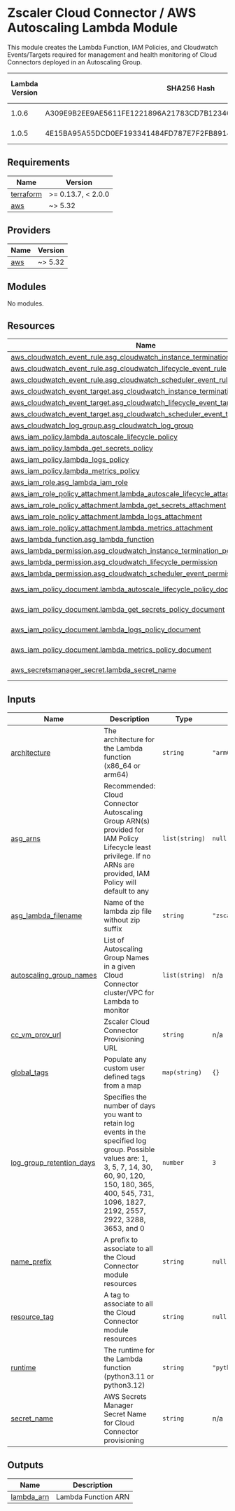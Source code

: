 # Zscaler Cloud Connector / AWS Autoscaling Lambda Module

This module creates the Lambda Function, IAM Policies, and Cloudwatch Events/Targets required for management and health monitoring of Cloud Connectors deployed in an Autoscaling Group.

| Lambda Version | SHA256 Hash | GitHub Release Date/Tag |
| ----------- | --------| ------------ |
| 1.0.6 | A309E9B2EE9AE5611FE1221896A21783CD7B12346208119D7772039E7E27A117 | 04/14/2024 - [v1.3.0](https://github.com/zscaler/terraform-aws-cloud-connector-modules/releases/tag/v1.3.0) |
| 1.0.5 | 4E15BA95A55DCD0EF193341484FD787E7F2FB8914BDBAE86F0055CBB40F2FD0A | 10/19/2023 - [v1.0.0](https://github.com/zscaler/terraform-aws-cloud-connector-modules/releases/tag/v1.0.0) |


<!-- BEGINNING OF PRE-COMMIT-TERRAFORM DOCS HOOK -->
## Requirements

| Name | Version |
|------|---------|
| <a name="requirement_terraform"></a> [terraform](#requirement\_terraform) | >= 0.13.7, < 2.0.0 |
| <a name="requirement_aws"></a> [aws](#requirement\_aws) | ~> 5.32 |

## Providers

| Name | Version |
|------|---------|
| <a name="provider_aws"></a> [aws](#provider\_aws) | ~> 5.32 |

## Modules

No modules.

## Resources

| Name | Type |
|------|------|
| [aws_cloudwatch_event_rule.asg_cloudwatch_instance_termination_event_rule](https://registry.terraform.io/providers/hashicorp/aws/latest/docs/resources/cloudwatch_event_rule) | resource |
| [aws_cloudwatch_event_rule.asg_cloudwatch_lifecycle_event_rule](https://registry.terraform.io/providers/hashicorp/aws/latest/docs/resources/cloudwatch_event_rule) | resource |
| [aws_cloudwatch_event_rule.asg_cloudwatch_scheduler_event_rule](https://registry.terraform.io/providers/hashicorp/aws/latest/docs/resources/cloudwatch_event_rule) | resource |
| [aws_cloudwatch_event_target.asg_cloudwatch_instance_termination_event_target](https://registry.terraform.io/providers/hashicorp/aws/latest/docs/resources/cloudwatch_event_target) | resource |
| [aws_cloudwatch_event_target.asg_cloudwatch_lifecycle_event_target](https://registry.terraform.io/providers/hashicorp/aws/latest/docs/resources/cloudwatch_event_target) | resource |
| [aws_cloudwatch_event_target.asg_cloudwatch_scheduler_event_target](https://registry.terraform.io/providers/hashicorp/aws/latest/docs/resources/cloudwatch_event_target) | resource |
| [aws_cloudwatch_log_group.asg_cloudwatch_log_group](https://registry.terraform.io/providers/hashicorp/aws/latest/docs/resources/cloudwatch_log_group) | resource |
| [aws_iam_policy.lambda_autoscale_lifecycle_policy](https://registry.terraform.io/providers/hashicorp/aws/latest/docs/resources/iam_policy) | resource |
| [aws_iam_policy.lambda_get_secrets_policy](https://registry.terraform.io/providers/hashicorp/aws/latest/docs/resources/iam_policy) | resource |
| [aws_iam_policy.lambda_logs_policy](https://registry.terraform.io/providers/hashicorp/aws/latest/docs/resources/iam_policy) | resource |
| [aws_iam_policy.lambda_metrics_policy](https://registry.terraform.io/providers/hashicorp/aws/latest/docs/resources/iam_policy) | resource |
| [aws_iam_role.asg_lambda_iam_role](https://registry.terraform.io/providers/hashicorp/aws/latest/docs/resources/iam_role) | resource |
| [aws_iam_role_policy_attachment.lambda_autoscale_lifecycle_attachment](https://registry.terraform.io/providers/hashicorp/aws/latest/docs/resources/iam_role_policy_attachment) | resource |
| [aws_iam_role_policy_attachment.lambda_get_secrets_attachment](https://registry.terraform.io/providers/hashicorp/aws/latest/docs/resources/iam_role_policy_attachment) | resource |
| [aws_iam_role_policy_attachment.lambda_logs_attachment](https://registry.terraform.io/providers/hashicorp/aws/latest/docs/resources/iam_role_policy_attachment) | resource |
| [aws_iam_role_policy_attachment.lambda_metrics_attachment](https://registry.terraform.io/providers/hashicorp/aws/latest/docs/resources/iam_role_policy_attachment) | resource |
| [aws_lambda_function.asg_lambda_function](https://registry.terraform.io/providers/hashicorp/aws/latest/docs/resources/lambda_function) | resource |
| [aws_lambda_permission.asg_cloudwatch_instance_termination_permission](https://registry.terraform.io/providers/hashicorp/aws/latest/docs/resources/lambda_permission) | resource |
| [aws_lambda_permission.asg_cloudwatch_lifecycle_permission](https://registry.terraform.io/providers/hashicorp/aws/latest/docs/resources/lambda_permission) | resource |
| [aws_lambda_permission.asg_cloudwatch_scheduler_event_permission](https://registry.terraform.io/providers/hashicorp/aws/latest/docs/resources/lambda_permission) | resource |
| [aws_iam_policy_document.lambda_autoscale_lifecycle_policy_document](https://registry.terraform.io/providers/hashicorp/aws/latest/docs/data-sources/iam_policy_document) | data source |
| [aws_iam_policy_document.lambda_get_secrets_policy_document](https://registry.terraform.io/providers/hashicorp/aws/latest/docs/data-sources/iam_policy_document) | data source |
| [aws_iam_policy_document.lambda_logs_policy_document](https://registry.terraform.io/providers/hashicorp/aws/latest/docs/data-sources/iam_policy_document) | data source |
| [aws_iam_policy_document.lambda_metrics_policy_document](https://registry.terraform.io/providers/hashicorp/aws/latest/docs/data-sources/iam_policy_document) | data source |
| [aws_secretsmanager_secret.lambda_secret_name](https://registry.terraform.io/providers/hashicorp/aws/latest/docs/data-sources/secretsmanager_secret) | data source |

## Inputs

| Name | Description | Type | Default | Required |
|------|-------------|------|---------|:--------:|
| <a name="input_architecture"></a> [architecture](#input\_architecture) | The architecture for the Lambda function (x86\_64 or arm64) | `string` | `"arm64"` | no |
| <a name="input_asg_arns"></a> [asg\_arns](#input\_asg\_arns) | Recommended: Cloud Connector Autoscaling Group ARN(s) provided for IAM Policy Lifecycle least privilege. If no ARNs are provided, IAM Policy will default to any | `list(string)` | `null` | no |
| <a name="input_asg_lambda_filename"></a> [asg\_lambda\_filename](#input\_asg\_lambda\_filename) | Name of the lambda zip file without zip suffix | `string` | `"zscaler_cc_lambda_service"` | no |
| <a name="input_autoscaling_group_names"></a> [autoscaling\_group\_names](#input\_autoscaling\_group\_names) | List of Autoscaling Group Names in a given Cloud Connector cluster/VPC for Lambda to monitor | `list(string)` | n/a | yes |
| <a name="input_cc_vm_prov_url"></a> [cc\_vm\_prov\_url](#input\_cc\_vm\_prov\_url) | Zscaler Cloud Connector Provisioning URL | `string` | n/a | yes |
| <a name="input_global_tags"></a> [global\_tags](#input\_global\_tags) | Populate any custom user defined tags from a map | `map(string)` | `{}` | no |
| <a name="input_log_group_retention_days"></a> [log\_group\_retention\_days](#input\_log\_group\_retention\_days) | Specifies the number of days you want to retain log events in the specified log group. Possible values are: 1, 3, 5, 7, 14, 30, 60, 90, 120, 150, 180, 365, 400, 545, 731, 1096, 1827, 2192, 2557, 2922, 3288, 3653, and 0 | `number` | `3` | no |
| <a name="input_name_prefix"></a> [name\_prefix](#input\_name\_prefix) | A prefix to associate to all the Cloud Connector module resources | `string` | `null` | no |
| <a name="input_resource_tag"></a> [resource\_tag](#input\_resource\_tag) | A tag to associate to all the Cloud Connector module resources | `string` | `null` | no |
| <a name="input_runtime"></a> [runtime](#input\_runtime) | The runtime for the Lambda function (python3.11 or python3.12) | `string` | `"python3.12"` | no |
| <a name="input_secret_name"></a> [secret\_name](#input\_secret\_name) | AWS Secrets Manager Secret Name for Cloud Connector provisioning | `string` | n/a | yes |

## Outputs

| Name | Description |
|------|-------------|
| <a name="output_lambda_arn"></a> [lambda\_arn](#output\_lambda\_arn) | Lambda Function ARN |
<!-- END OF PRE-COMMIT-TERRAFORM DOCS HOOK -->
